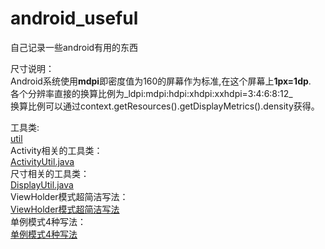 # android_useful
自己记录一些android有用的东西

尺寸说明：  
Android系统使用**mdpi**即密度值为160的屏幕作为标准,在这个屏幕上**1px=1dp**.  
各个分辨率直接的换算比例为_ldpi:mdpi:hdpi:xhdpi:xxhdpi=3:4:6:8:12_  
换算比例可以通过context.getResources().getDisplayMetrics().density获得。  

工具类:  
[util](https://github.com/nesger/android_useful/tree/master/util)  
Activity相关的工具类：  
[ActivityUtil.java](https://github.com/nesger/android_useful/blob/master/util/ActivityUtil.java)  
尺寸相关的工具类：  
[DisplayUtil.java](https://github.com/nesger/android_useful/blob/master/util/DisplayUtil.java)  
ViewHolder模式超简洁写法：  
[ViewHolder模式超简洁写法](https://github.com/nesger/android_useful/blob/master/util/ViewHolder.java)  
单例模式4种写法：  
[单例模式4种写法](https://github.com/nesger/android_useful/tree/master/singleton)
